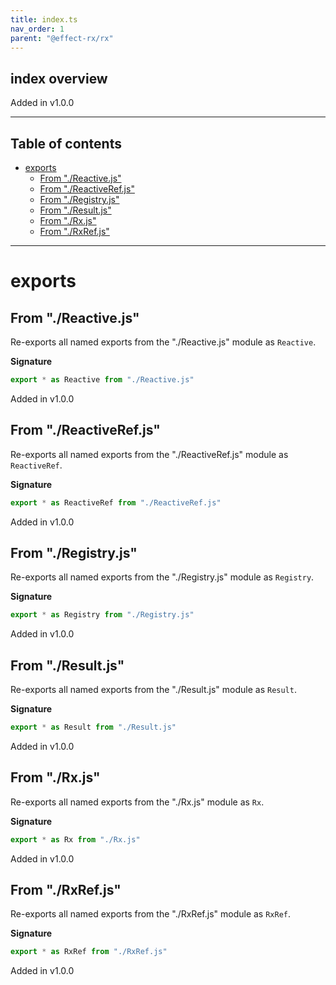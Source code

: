 ```yaml
---
title: index.ts
nav_order: 1
parent: "@effect-rx/rx"
---
```


## index overview

Added in v1.0.0

---

<h2 class="text-delta">Table of contents</h2>

- [exports](#exports)
  - [From "./Reactive.js"](#from-reactivejs)
  - [From "./ReactiveRef.js"](#from-reactiverefjs)
  - [From "./Registry.js"](#from-registryjs)
  - [From "./Result.js"](#from-resultjs)
  - [From "./Rx.js"](#from-rxjs)
  - [From "./RxRef.js"](#from-rxrefjs)

---

# exports

## From "./Reactive.js"

Re-exports all named exports from the "./Reactive.js" module as `Reactive`.

**Signature**

```ts
export * as Reactive from "./Reactive.js"
```

Added in v1.0.0

## From "./ReactiveRef.js"

Re-exports all named exports from the "./ReactiveRef.js" module as `ReactiveRef`.

**Signature**

```ts
export * as ReactiveRef from "./ReactiveRef.js"
```

Added in v1.0.0

## From "./Registry.js"

Re-exports all named exports from the "./Registry.js" module as `Registry`.

**Signature**

```ts
export * as Registry from "./Registry.js"
```

Added in v1.0.0

## From "./Result.js"

Re-exports all named exports from the "./Result.js" module as `Result`.

**Signature**

```ts
export * as Result from "./Result.js"
```

Added in v1.0.0

## From "./Rx.js"

Re-exports all named exports from the "./Rx.js" module as `Rx`.

**Signature**

```ts
export * as Rx from "./Rx.js"
```

Added in v1.0.0

## From "./RxRef.js"

Re-exports all named exports from the "./RxRef.js" module as `RxRef`.

**Signature**

```ts
export * as RxRef from "./RxRef.js"
```

Added in v1.0.0
